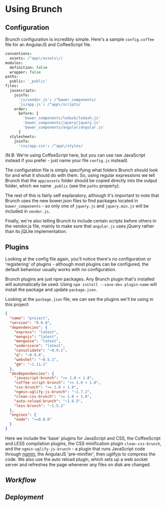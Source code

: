 # Using Brunch

## Configuration
Brunch configuration is incredibly simple. Here's a sample ``config.coffee`` file for an AngularJS and CoffeeScript file.

```coffee
conventions:
  assets: /^app\/assets\//
modules:
  definition: false
  wrapper: false
paths:
  public: '_public'
files:
  javascripts:
    joinTo:
      'js/vendor.js': /^bower_components/
      'js/app.js': /^app\/scripts/
    order:
      before: [
        'bower_components/lodash/lodash.js'
        'bower_components/jquery/jquery.js'
        'bower_components/angular/angular.js'
      ]
  stylesheets:
    joinTo:
      'css/app.css': /^app\/styles/
```

(N.B: We're using CoffeeScript here, but you can use raw JavaScript instead if you prefer - just name your file `config.js` instead)
 
The configuration file is simply specifying what folders Brunch should look for and what it should do with them. So, using regular expressions we tell Brunch that the ``app/assets`` folder should be copied directly into the output folder, which we name ``_public`` (see the `paths` property).

The rest of this is fairly self explanatory, although it's important to note that Brunch uses the new bower.json files to find packages located in ``bower_components`` - so only one of ``jquery.js`` and ``jquery.min.js`` will be included in ``vendor.js``.

Finally, we're also telling Brunch to include certain scripts before others in the vendor.js file, mainly to make sure that ``angular.js`` uses jQuery rather than its jQLite implementation.

## Plugins
Looking at the config file again, you'll notice there's no configuration or 'registering' of plugins - although most plugins can be configured, the default behaviour usually works with no configuration.

Brunch plugins are just npm packages. Any Brunch plugin that's installed will automatically be used. Using ``npm install --save-dev plugin-name`` will install the package and update ``package.json``.

Looking at the ``package.json`` file, we can see the plugins we'll be using in this project:

```json
{
  "name": "project",
  "version": "0.0.0",
  "dependencies": {
    "express": "latest",
    "mongojs": "latest",
    "mongoose": "latest",
    "underscore": "latest",
    "consolidate": "~0.9.1",
    "q": "~0.9.6",
    "webshot": "~0.5.1",
    "gm": "~1.11.1"
  },
  "devDependencies": {
    "javascript-brunch": ">= 1.0 < 1.8",
    "coffee-script-brunch": ">= 1.0 < 1.8",
    "css-brunch": ">= 1.0 < 1.8",
    "ngmin-uglify-js-brunch": "~1.7.2",
    "clean-css-brunch": ">= 1.0 < 1.8",
    "auto-reload-brunch": "~1.6.5",
    "less-brunch": "~1.5.2"
  },
  "engines": {
    "node": ">=0.8.0"
  }
}
```

Here we include the 'base' plugins for JavaScript and CSS, the CoffeeScript and LESS compilation plugins, the CSS minification plugin ``clean-css-brunch``, and the ``ngmin-uglify-js-brunch`` - a plugin that runs JavaScript code through [ngmin](https://github.com/btford/ngmin), the AngularJS 'pre-minifier', then uglifyjs to compress the code. We also use the auto reload plugin, which sets up a web socket server and refreshes the page whenever any files on disk are changed. 

## *Workflow*

## *Deployment*

